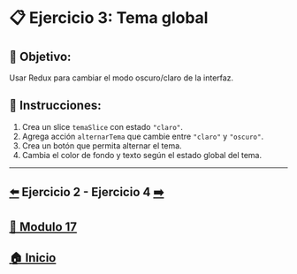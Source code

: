 # 📋 Ejercicio 3: Tema global

## 🎯 Objetivo:
Usar Redux para cambiar el modo oscuro/claro de la interfaz.

## 📝 Instrucciones:
1. Crea un slice `temaSlice` con estado `"claro"`.
2. Agrega acción `alternarTema` que cambie entre `"claro"` y `"oscuro"`.
3. Crea un botón que permita alternar el tema.
4. Cambia el color de fondo y texto según el estado global del tema.
---

## [⬅️](../Ejercicios/Ejercicio_2.md) Ejercicio 2 - Ejercicio 4 [➡️](../Ejercicios/Ejercicio_4.md) 
## [📄 Modulo 17](../Modulo_17.md)
## [🏠 Inicio](../../README.md)
